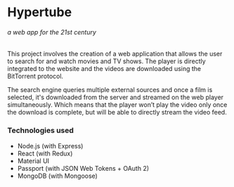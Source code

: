 # Hypertube
###### *a web app for the 21st century*

This project involves the creation of a web application that allows the user to search for and watch movies and TV shows. The player is directly integrated to the website and the videos are downloaded using the BitTorrent protocol.

The search engine queries multiple external sources and once a film is selected, it's downloaded from the server and streamed on the web player simultaneously. Which means that the player won’t play the video only once the download is complete, but will be able to directly stream the video feed.


### Technologies used
* Node.js (with Express)
* React (with Redux)
* Material UI
* Passport (with JSON Web Tokens + OAuth 2)
* MongoDB (with Mongoose)
